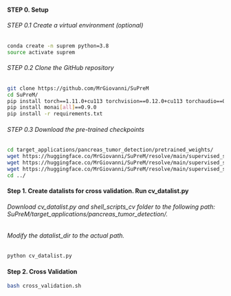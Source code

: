 #### STEP 0. Setup


###### STEP 0.1 Create a virtual environment (optional)

```bash
conda create -n suprem python=3.8
source activate suprem
```

###### STEP 0.2 Clone the GitHub repository

```bash
git clone https://github.com/MrGiovanni/SuPreM
cd SuPreM/
pip install torch==1.11.0+cu113 torchvision==0.12.0+cu113 torchaudio==0.11.0 --extra-index-url https://download.pytorch.org/whl/cu113
pip install monai[all]==0.9.0
pip install -r requirements.txt
```

###### STEP 0.3 Download the pre-trained checkpoints

```bash
cd target_applications/pancreas_tumor_detection/pretrained_weights/
wget https://huggingface.co/MrGiovanni/SuPreM/resolve/main/supervised_suprem_swinunetr_2100.pth
wget https://huggingface.co/MrGiovanni/SuPreM/resolve/main/supervised_suprem_segresnet_2100.pth
wget https://huggingface.co/MrGiovanni/SuPreM/resolve/main/supervised_suprem_unet_2100.pth
cd ../
```


#### Step 1. Create datalists for cross validation. Run cv_datalist.py
###### Download cv_datalist.py and shell_scripts_cv folder to the following path: SuPreM/target_applications/pancreas_tumor_detection/.
###### Modify the datalist_dir to the actual path.
```bash
python cv_datalist.py
```

#### Step 2. Cross Validation
```bash
bash cross_validation.sh
```
